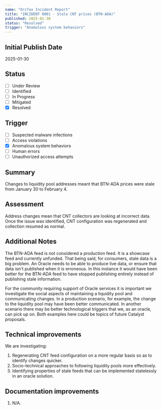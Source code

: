 ```yaml
---
name: "Orcfax Incident Report"
title: "INCIDENT 0001 - Stale CNT prices (BTN-ADA)"
published: 2025-01-30
status: "Resolved"
trigger: "Anomalous system behaviors"
---
```


## Initial Publish Date

2025-01-30

## Status

-   [ ] Under Review
-   [ ] Identified
-   [ ] In Progress
-   [ ] Mitigated
-   [x] Resolved

## Trigger

-   [ ] Suspected malware infections
-   [ ] Access violations
-   [x] Anomalous system behaviors
-   [ ] Human errors
-   [ ] Unauthorized access attempts

## Summary

Changes to liquidity pool addresses meant that BTN-ADA prices were stale from
January 30 to February 4.

## Assessment

Address changes mean that CNT collectors are looking at incorrect data. Once
the issue was identified, CNT configuration was regenerated and collection
resumed as normal.

## Additional Notes

The BTN-ADA feed is not considered a production feed. It is a showcase feed
and currently unfunded. That being said, for consumers, stale data is a big
problem. An Oracle needs to be able to produce live data, or ensure that data
isn't published when it is erroneous. In this instance it would have been better
for the BTN-ADA feed to have stopped publishing entirely instead of publishing
stale information.

For the community requiring support of Oracle services it is important we
investigate the social aspects of maintaining a liquidity pool and
communicating changes. In a production scenario, for example, the change to the
liquidity pool may have been better communicated. In another scenario there
may be better technological triggers that we, as an oracle, can pick up on.
Both examples here could be topics of future Catalyst proposals.

## Technical improvements

We are investigating:

1. Regenerating CNT feed configuration on a more regular basis so as to identify
changes quicker.
1. Socio-technical approaches to following liquidity pools more effectively.
1. Identifying properties of stale feeds that can be implemented statelessly
in an oracle solution.

## Documentation improvements

1. N/A.
